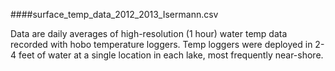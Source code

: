 
####surface_temp_data_2012_2013_Isermann.csv

Data are daily averages of high-resolution (1 hour) water temp data recorded with hobo temperature loggers. Temp loggers were deployed in 2-4 feet of water at a single location in each lake, most frequently near-shore. 